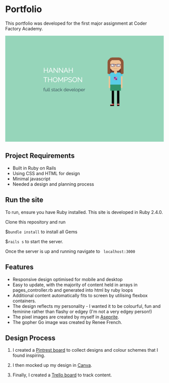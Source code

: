 # Portfolio

This portfolio was developed for the first major assignment at Coder Factory Academy.

![Portfolio screenshot](app/assets/images/portfolio-min.png)

## Project Requirements

* Built in Ruby on Rails
* Using CSS and HTML for design
* Minimal javascript
* Needed a design and planning process

## Run the site

To run, ensure you have Ruby installed. This site is developed in Ruby 2.4.0.

Clone this repository and run

$``bundle install`` to install all Gems

$``rails s`` to start the server.

Once the server is up and running navigate to
`` localhost:3000``

## Features

* Responsive design optimised for mobile and desktop
* Easy to update, with the majority of content held in arrays in pages_controller.rb and generated into html by ruby loops
* Additional content automatically fits to screen by utilising flexbox containers.
* The design reflects my personality - I wanted it to be colourful, fun and feminine rather than flashy or edgey (I'm not a very edgey person!)
* The pixel images are created by myself in [Aseprite](https://www.aseprite.org/).
* The gopher Go image was created by Renee French.

## Design Process

1. I created a [Pintrest board](http://pin.it/RmA1qHl) to collect designs and colour schemes that I found inspiring.

2. I then mocked up my design in [Canva](https://www.canva.com/design/DACOnJl2wCU/iM54dwBExAmqY5QusBeDUQ/view?utm_content=DACOnJl2wCU&utm_campaign=designshare&utm_medium=link&utm_source=sharebutton).

3. Finally, I created a [Trello board](https://trello.com/b/PVKNaPGz/portfolio) to track content.
